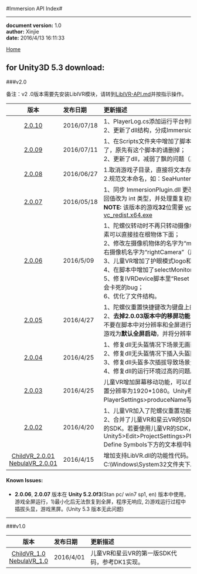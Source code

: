 #Immersion API Index#

----------
**document version:**	1.0  
**author:** Xinjie  
**date:** 2016/4/13 16:11:33 

[Home](index.md "Home")

## for Unity3D 5.3 download:

###v2.0

备注：v2 .0版本需要先安装LibIVR模块，请转到[LibIVR-API.md](LibIVR-API.md)并按指示操作。

| 版本        					| 发布日期        					| 更新描述  	|
| :----------------------:					|:---------------------------------| :-----	|
| [2.0.10](attachment/unity/v2.0/ImmersionVRUnityIntegration_v2.0.10.unitypackage) | 2016/07/18 |1、PlayerLog.cs添加运行平台判断（windows）；<br/>2、更新了dll结构，分成ImmersionPlugin.dll和libIVRSDK_1.dll两个|
| [2.0.09](attachment/unity/v2.0/ImmersionVRUnityIntegration_v2.0.09.unitypackage) | 2016/07/11 |1、在Scripts文件夹中增加了脚本文件ServerManager，不用再单独下载了，原先有这个脚本的请删掉；<br/>2、更新了dll，减弱了飘的问题（其实是上个版本我忘记更新dll了）|
| [2.0.08](attachment/unity/v2.0/ImmersionVRUnityIntegration_v2.0.08.unitypackage) | 2016/06/27 |1.取消游戏子目录，直接将文本存储在D:\PlayerLog目录下；<br/>2.规范文本命名，如：SeaHunter_20160620|
| [2.0.07](attachment/unity/v2.0/ImmersionVRUnityIntegration_v2.0.07.unitypackage) | 2016/05/18 |1、同步 ImmersionPlugin.dll 更改， 将 IVR_Initialize， IVR_Destroy 返回值改为 int 类型，并处理重复初始化状态。<br/>**NOTE:** 该版本的游戏**32**位需要 [vc_redist.x86.exe](third-party.md)， **64**位需要 [vc_redist.x64.exe](third-party.md)|
| [2.0.06](attachment/unity/v2.0/ImmersionVRUnityIntegration_v2.0.06.unitypackage) 						| 2016/5/09		|1、陀螺仪转动时不再只转动摄像机物体，而是将根物体旋转。因此UI等元素可以直接挂在根物体下面；</br>2、修改左摄像机物体的名字为“mainCamera”（原先为“Camera_left”）；右摄像机名字为“rightCamera”（原先为“Camera_right”）；</br>3、儿童VR增加了护眼模式logo和商标logo；</br>4、在脚本中增加了selectMonitor的代码；</br>5、修复IVRDevice脚本里“Reset Tracker On Load”选项未选中时，场景会卡死的bug；</br>6、优化了文件结构。|
| [2.0.05](attachment/unity/v2.0/ImmersionVRUnityIntegration_v2.0.05.unitypackage) 						| 2016/4/27		|1、陀螺仪重置快捷键改为键盘上的“Alpha3”键；</br>2、**去掉2.0.03版本中的移屏功能**，Unity程序员在发布儿童VR游戏时，请不要在脚本中对分辨率和全屏进行任何修改，而是在PlayerSettings里设置游戏为**默认全屏启动**，并将分辨率改为1920\*1080。|
| [2.0.04](attachment/unity/v2.0/ImmersionVRUnityIntegration_v2.0.04.unitypackage) 						| 2016/4/25		|1、修复dll无头盔情况下场景无画面的bug；</br>2、修复dll无头盔情况下插入头盔陀螺仪无法工作的bug；</br>3、修复dll头盔多次插拔导致场景无响应的bug；</br>4、修复dll的运行环境过高的问题。|
| [2.0.03](attachment/unity/v2.0/ImmersionVRUnityIntegration_v2.0.03.unitypackage) 						| 2016/4/25		|儿童VR增加屏幕移动功能，可以自动将屏幕放置在第二块屏幕上并自动设置分辨率为1920*1080。Unity程序员请不要将PlayerSettings>produceName写成中文。使用该版本时请与胡鹏沟通。|
| [2.0.02](attachment/unity/v2.0/ImmersionVRUnityIntegration_v2.0.02.unitypackage) 						| 2016/4/20		|1、儿童VR加入了陀螺仪重置功能；</br>2、合并了儿童VR和星云VR的SDK代码，用全局变量控制，默认是星云VR的SDK。若要使用儿童VR的SDK，请在Unity5>Edit>ProjectSettings>PlayerSettings>OtherSettings>Scripting Define Symbols下方的文本框中输入“CHILDREN_VR”（不带引号）。|
| [ChildVR_2.0.01](attachment/unity/v2.0/ImmersionChildVRUnityIntegration_v2.0.01.unitypackage)</br>[NebulaVR_2.0.01](attachment/unity/v2.0/ImmersionNebulaVRUnityIntegration_v2.0.01.unitypackage)    				|2016/4/15 		|	增加支持LibVR.dll的功能性代码。请手动将LibVR.dll复制到C:\Windows\System32文件夹下。		|

#### Known Issues:
- **2.0.06**, **2.0.07** 版本在 **Unity 5.2.0f3**(Stan pc/ win7 sp1, en) 版本中使用，游戏全屏运行，1)最小化后无法恢复到全屏，程序无响应, 2)游戏运行过程中插拔头显，游戏黑屏。(Unity 5.3 版本无此问题)


----------
###v1.0   

| 版本        					| 发布日期        					| 更新描述  	|
| :----------------------:					|:---------------------------------| :-----	|
| [ChildVR_1.0](attachment/unity/v1.0/ChildVRUnityIntegration.unitypackage)</br>[NebulaVR_1.0](attachment/unity/v1.0/NebulaVRUnityIntegration.unitypackage)    				|2016/4/01 		|	儿童VR和星云VR的第一版SDK代码，参考DK1实现。		|